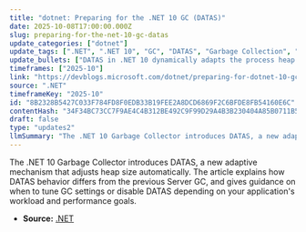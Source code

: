 ```yaml
---
title: "dotnet: Preparing for the .NET 10 GC (DATAS)"
date: 2025-10-08T17:00:00.000Z
slug: preparing-for-the-net-10-gc-datas
update_categories: ["dotnet"]
update_tags: [".NET", ".NET 10", "GC", "DATAS", "Garbage Collection", "Server GC", "performance", "tuning", "heap", "testing"]
update_bullets: ["DATAS in .NET 10 dynamically adapts the process heap size rather than relying solely on prior Server GC heuristics.", "Expect differences in allocation and collection patterns compared with older Server GC behavior — test critical workloads to understand impact.", "DATAS aims to reduce the need for manual heap tuning by adapting at runtime, but some scenarios may still benefit from explicit configuration.", "Evaluate latency, throughput, memory footprint, and GC pause characteristics in staging before enabling DATAS in production.", "If DATAS causes regressions for a specific workload, the article describes how to decide whether to tune GC settings or disable DATAS for that scenario.", "Use benchmarking and real-world telemetry to guide decisions rather than assuming parity with previous GC behavior.", "Plan upgrades and testing when moving to .NET 10 so that any GC-related changes are identified and addressed early."]
timeframes: ["2025-10"]
link: "https://devblogs.microsoft.com/dotnet/preparing-for-dotnet-10-gc/"
source: ".NET"
timeframeKey: "2025-10"
id: "8B2328B5427C033F784FD8F0EDB33B19FEE2A8DCD6869F2C6BFDE8FB54160E6C"
contentHash: "34F34BC73CC7F9AE4C4B312BE492C9F99D29A4B3B230404A85B0711B58FED3AD"
draft: false
type: "updates2"
llmSummary: "The .NET 10 Garbage Collector introduces DATAS, a new adaptive mechanism that adjusts heap size automatically. The article explains how DATAS behavior differs from the previous Server GC, and gives guidance on when to tune GC settings or disable DATAS depending on your application's workload and performance goals."
---
```


The .NET 10 Garbage Collector introduces DATAS, a new adaptive mechanism that adjusts heap size automatically. The article explains how DATAS behavior differs from the previous Server GC, and gives guidance on when to tune GC settings or disable DATAS depending on your application's workload and performance goals.

- **Source:** [.NET](https://devblogs.microsoft.com/dotnet/preparing-for-dotnet-10-gc/)
